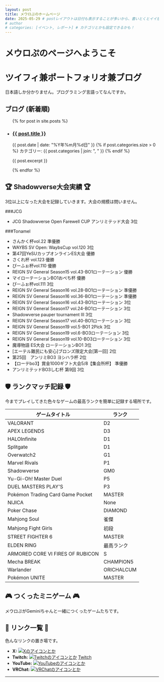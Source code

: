```yaml
---
layout: post
title: メウロぷのホームページ
date: 2025-05-29 # postレイアウトは日付も表示することが多いから、書いとくとイイ感じ！
# author
# categories: [イベント, レポート] # カテゴリとかも設定できるかも！
---
```


# メウロぷのページへようこそ
# ツイフィ兼ポートフォリオ兼ブログ

日本語しか分かりません。プログラミング言語ってなんですか。

## ブログ (新着順)

<ul class="post-list"> {% for post in site.posts %}
    <li>
      <h3>
        <a class="post-link" href="{{ post.url | relative_url }}">
          {{ post.title }}
        </a>
      </h3>
      <span class="post-meta">{{ post.date | date: "%Y年%m月%d日" }}</span>
      {% if post.categories.size > 0 %}
        <span class="post-categories">
          カテゴリー: {{ post.categories | join: ", " }}
        </span>
      {% endif %}
      <p>{{ post.excerpt }}</p>
    </li>
  {% endfor %}
</ul>

## 🏆 Shadowverse大会実績 🏆

3位以上になった大会を記録していきます。大会の規模は問いません。

###JCG
* JCG Shadowverse Open Farewell CUP アンリミテッド大会 3位

###Tonamel
* さんかく杯vol.22 準優勝
* WAYBS SV Open: WaybsCup vol.120 3位
* 第47回YeSUカップオンラインES大会 優勝
* さくれ杯 vol.123 優勝
* ぴーふぉ杯vol.110 優勝
* REIGN SV General Season15 vol.43-BO1ローテーション 優勝
* マイローテーションBO1おぺち杯 優勝
* ぴーふぉ杯vol.111 3位
* REIGN SV General Season16 vol.28-BO1ローテーション 準優勝
* REIGN SV General Season16 vol.36-BO1ローテーション 準優勝
* REIGN SV General Season16 vol.43-BO1ローテーション 3位
* REIGN SV General Season17 vol.24-BO1ローテーション 3位
* Shadowverse pauper tournament Ⅲ 3位
* REIGN SV General Season17 vol.40-BO1ローテーション 3位
* REIGN SV General Season19 vol.5-BO1 2Pick 3位
* REIGN SV General Season19 vol.6-BO3ローテーション 3位
* REIGN SV General Season19 vol.10-BO3ローテーション 3位
* 魔導物語 ES大会 ローテーションBO1 3位
* [エーテル難民にも安心]ブロンズ限定大会[第一回] 2位
* 第25回　アンリミBO3 ヨシハラ杯 2位
* 【ローテbo3】賞金1000ギフト大会5/8【集会所杯】 準優勝
* アンリミテッドBO3しむ杯 第9回 3位

## 🛡️ ランクマッチ記録 🛡️

今までプレイしてきた色々なゲームの最高ランクを簡単に記録する場所です。

| ゲームタイトル     |   ランク    |
|----------------|------------|
| VALORANT       | D2 |
| APEX LEGENDS   |  D3     |
| HALOInfinite   |  D1 |
| Splitgate    |  D1 |
| Overwatch2    |  G1 |
| Marvel Rivals    |  P1 |
| Shadowverse    |  GM0 |
| Yu-Gi-Oh! Master Duel    | P5 |
| DUEL MASTERS PLAY'S    | P3 |
| Pokémon Trading Card Game Pocket    | MASTER |
| NIJICA    | None |
| Poker Chase    |  DIAMOND |
| Mahjong Soul    |  雀傑 |
| Mahjong Fight Girls    |  初段 |
| STREET FIGHTER 6    |  MASTER |
| ELDEN RING    | 最高ランク |
| ARMORED CORE VI FIRES OF RUBICON    | S |
| Mecha BREAK    |  CHAMPION5 |
| Warlander    |  ORICHALCUM |
| Pokémon UNITE    | MASTER |

## 🎮 つくったミニゲーム 🎮

メウロぷがGeminiちゃんと一緒につくったゲームたちです。

## 🔗 リンク一覧 🔗

色んなリンクの置き場です。

* **X:** [![Xのアイコンとか](https://pbs.twimg.com/profile_images/1652941656650559488/426V_CyM_400x400.jpg)](https://x.com/MeuropGG)
* **Twitch:** [![Twitchのアイコンとか](https://static-cdn.jtvnw.net/jtv_user_pictures/f2a96e20-c68d-4ae5-b2f1-06f5d3e48e38-profile_image-300x300.png)](https://twitch.tv/meurop) [Twitch](https://www.twitch.tv/meurop)
* **YouTube:** [![YouTubeのアイコンとか](https://yt3.googleusercontent.com/ytc/AIdro_lRztgQ1DASjKdf4yOb9aHj6JYfRIqI3A133L_mkt_qqg=s160-c-k-c0x00ffffff-no-rj)](https://youtube.com/@meurop)
* **VRChat:** [![VRChatのアイコンとか](https://pbs.twimg.com/media/GohEPu_WcAEYoIo?format=jpg&name=4096x4096)](https://vrchat.com/home/user/usr_a24e8f74-6037-4cd3-bae6-e58df9dbdd6c)

---
